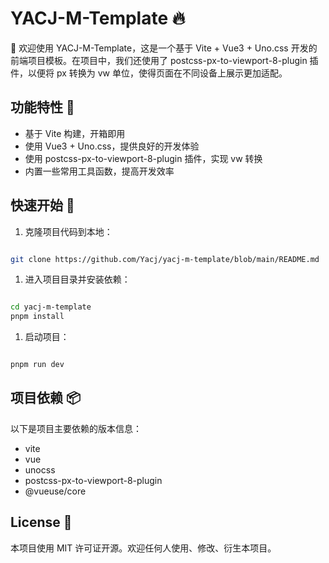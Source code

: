 # YACJ-M-Template 🔥
👋 欢迎使用 YACJ-M-Template，这是一个基于 Vite + Vue3 + Uno.css 开发的前端项目模板。在项目中，我们还使用了 postcss-px-to-viewport-8-plugin 插件，以便将 px 转换为 vw 单位，使得页面在不同设备上展示更加适配。
## 功能特性 🚀
- 基于 Vite 构建，开箱即用
- 使用 Vue3 + Uno.css，提供良好的开发体验
- 使用 postcss-px-to-viewport-8-plugin 插件，实现 vw 转换
- 内置一些常用工具函数，提高开发效率
## 快速开始 🎉
1. 克隆项目代码到本地：

```bash

git clone https://github.com/Yacj/yacj-m-template/blob/main/README.md
```


1. 进入项目目录并安装依赖：

```bash

cd yacj-m-template
pnpm install
```


1. 启动项目：

```bash

pnpm run dev
```



## 项目依赖 📦

以下是项目主要依赖的版本信息：
- vite
- vue
- unocss
- postcss-px-to-viewport-8-plugin
- @vueuse/core

## License 📄

本项目使用 MIT 许可证开源。欢迎任何人使用、修改、衍生本项目。
